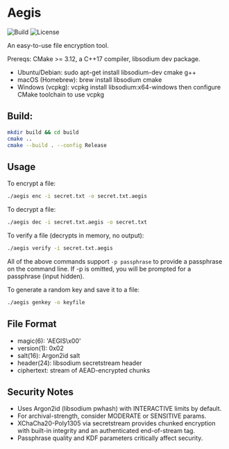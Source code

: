 # Aegis

![Build](https://github.com/edybostina/aegis/actions/workflows/build.yml/badge.svg)
![License](https://img.shields.io/github/license/edybostina/aegis)

An easy-to-use file encryption tool.

Prereqs: CMake >= 3.12, a C++17 compiler, libsodium dev package.

- Ubuntu/Debian: sudo apt-get install libsodium-dev cmake g++
- macOS (Homebrew): brew install libsodium cmake
- Windows (vcpkg): vcpkg install libsodium:x64-windows
  then configure CMake toolchain to use vcpkg

## Build:

```bash
mkdir build && cd build
cmake ..
cmake --build . --config Release
```

## Usage

To encrypt a file:

```bash
./aegis enc -i secret.txt -o secret.txt.aegis
```

To decrypt a file:

```bash
./aegis dec -i secret.txt.aegis -o secret.txt
```

To verify a file (decrypts in memory, no output):

```bash
./aegis verify -i secret.txt.aegis
```

All of the above commands support `-p passphrase` to provide a passphrase on the command line.
If -p is omitted, you will be prompted for a passphrase (input hidden).

To generate a random key and save it to a file:

```bash
./aegis genkey -o keyfile
```

## File Format

- magic(6): 'AEGIS\x00'
- version(1): 0x02
- salt(16): Argon2id salt
- header(24): libsodium secretstream header
- ciphertext: stream of AEAD-encrypted chunks

## Security Notes

- Uses Argon2id (libsodium pwhash) with INTERACTIVE limits by default.
- For archival-strength, consider MODERATE or SENSITIVE params.
- XChaCha20-Poly1305 via secretstream provides chunked encryption with built-in integrity and an authenticated end-of-stream tag.
- Passphrase quality and KDF parameters critically affect security.
